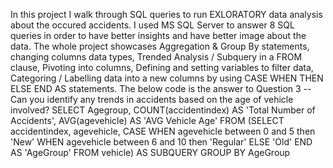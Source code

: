 In this project I walk through SQL queries to run EXLORATORY data analysis about the occured accidents. I used MS SQL Server to answer 8 SQL queries in order to have better insights and have better image about the data. The whole project showcases Aggregation & Group By statements, changing columns data types, Trended Analysis / Subquery in a FROM clause, Pivoting into columns, Defining and setting variables to filter data, Categoring / Labelling data into a new columns by using CASE WHEN THEN ELSE END AS statements.
The below code is the answer to Question 3 
-- Can you identify any trends in accidents based on the age of vehicle involved?
SELECT Agegroup, COUNT(accidentindex) AS 'Total Number of Accidents', AVG(agevehicle) AS 'AVG Vehicle Age' FROM
(SELECT accidentindex, agevehicle,
CASE 
	WHEN agevehicle between 0 and 5 then 'New'
	WHEN agevehicle between 6 and 10 then 'Regular'
ELSE 'Old'
END AS 'AgeGroup'
FROM vehicle) AS SUBQUERY
GROUP BY AgeGroup
